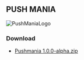 ## PUSH MANIA

![PushManiaLogo](https://user-images.githubusercontent.com/47626763/230100927-72bb5114-2046-4cec-a899-0b6ebe715ee5.png)

### Download

* [Pushmania 1.0.0-alpha.zip](https://github.com/arguit/games/blob/master/releases/Pushmania%201.0.0-alpha.zip)

